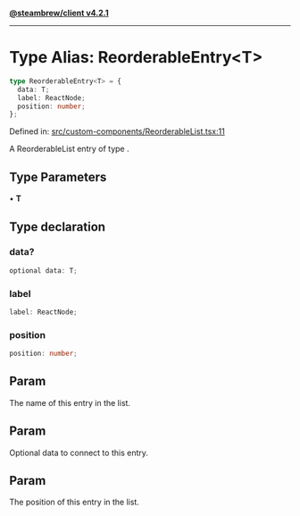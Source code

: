 [**@steambrew/client v4.2.1**](../README.md)

***

# Type Alias: ReorderableEntry\<T\>

```ts
type ReorderableEntry<T> = {
  data: T;
  label: ReactNode;
  position: number;
};
```

Defined in: [src/custom-components/ReorderableList.tsx:11](https://github.com/SteamClientHomebrew/SDK/blob/main/typescript-packages/client/src/custom-components/ReorderableList.tsx#L11)

A ReorderableList entry of type <T>.

## Type Parameters

• **T**

## Type declaration

### data?

```ts
optional data: T;
```

### label

```ts
label: ReactNode;
```

### position

```ts
position: number;
```

## Param

The name of this entry in the list.

## Param

Optional data to connect to this entry.

## Param

The position of this entry in the list.
